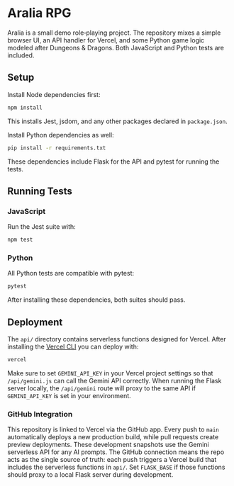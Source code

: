 # Aralia RPG

Aralia is a small demo role‑playing project. The repository mixes a simple browser UI, an API handler for Vercel, and some Python game logic modeled after Dungeons & Dragons. Both JavaScript and Python tests are included.

## Setup

Install Node dependencies first:

```bash
npm install
```

This installs Jest, jsdom, and any other packages declared in `package.json`.

Install Python dependencies as well:

```bash
pip install -r requirements.txt
```

These dependencies include Flask for the API and pytest for running the tests.

## Running Tests

### JavaScript

Run the Jest suite with:

```bash
npm test
```

### Python

All Python tests are compatible with pytest:

```bash
pytest
```

After installing these dependencies, both suites should pass.

## Deployment

The `api/` directory contains serverless functions designed for Vercel. After installing the [Vercel CLI](https://vercel.com/docs/cli) you can deploy with:

```bash
vercel
```

Make sure to set `GEMINI_API_KEY` in your Vercel project settings so that `/api/gemini.js` can call the Gemini API correctly.
When running the Flask server locally, the `/api/gemini` route will proxy to the same API if `GEMINI_API_KEY` is set in your environment.

### GitHub Integration

This repository is linked to Vercel via the GitHub app. Every push to `main` automatically deploys a new production build, while pull requests create preview deployments. These development snapshots use the Gemini serverless API for any AI prompts. The GitHub connection means the repo acts as the single source of truth: each push triggers a Vercel build that includes the serverless functions in `api/`. Set `FLASK_BASE` if those functions should proxy to a local Flask server during development.
